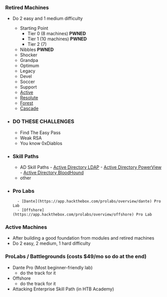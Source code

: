 ### Retired Machines
* Do 2 easy and 1 medium difficulty
	* Starting Point
		* Tier 0 (8 machines) **PWNED**
		* Tier 1 (10 machines) **PWNED**
		* Tier 2 (7) 
	* Nibbles **PWNED**
	* Shocker
	* Grandpa
	* Optimum
	* Legacy
	* Devel
	* Soccer
	* Support
	- [Active](https://youtu.be/jUc1J31DNdw)		
	- [Resolute](https://www.youtube.com/watch?v=8KJebvmd1Fk)
	- [Forest](https://youtu.be/H9FcE_FMZio)
	- [Cascade](https://youtu.be/mr-fsVLoQGw)

* ### **DO THESE CHALLENGES**
	* Find The Easy Pass
	* Weak RSA
	* You know 0xDiablos

- ### **Skill Paths**
	- AD Skill Paths
			- [Active Directory LDAP](https://academy.hackthebox.com/course/preview/active-directory-ldap)
			- [Active Directory PowerView](https://academy.hackthebox.com/course/preview/active-directory-powerview)
			- [Active Directory BloodHound](https://academy.hackthebox.com/course/preview/active-directory-bloodhound)
	- other

* ### **Pro Labs**
		- [Dante](https://app.hackthebox.com/prolabs/overview/dante) Pro Lab
		- [Offshore](https://app.hackthebox.com/prolabs/overview/offshore) Pro Lab

### Active Machines
* After building a good foundation from modules and retired machines
* Do 2 easy, 2 medium, 1 hard difficulty

### ProLabs / Battlegrounds (costs $49/mo so do at the end)
* Dante Pro (Most beginner-friendly lab)
	* do the track for it
* Offshore
	* do the track for it
* Attacking Enterprise Skill Path (in HTB Academy)

